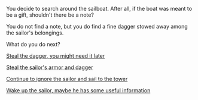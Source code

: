 You decide to search around the sailboat. After all, if the boat was meant to be a gift, shouldn't there be a note?

You do not find a note, but you do find a fine dagger stowed away among the sailor's belongings.

What do you do next?

[Steal the dagger, you might need it later](loot/loot.md)

[Steal the sailor's armor and dagger](super-powers/super-powers.md)

[Continue to ignore the sailor and sail to the tower](sail/sail.md)

[Wake up the sailor, maybe he has some useful information](wake/wake.md)

